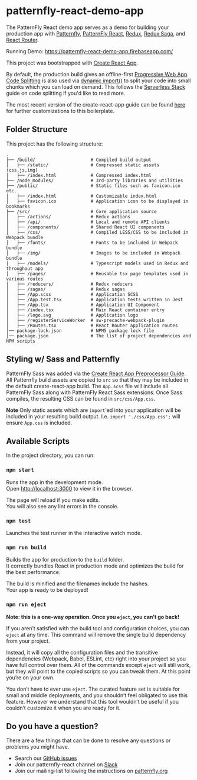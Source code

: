 # patternfly-react-demo-app
The PatternFly React demo app serves as a demo for building your production app with [Patternfly](https://github.com/patternfly/patternfly), [PatternFly React](https://github.com/patternfly/patternfly-react), [Redux](https://github.com/reactjs/redux), [Redux Saga](https://github.com/redux-saga/redux-saga), and [React Router](https://github.com/ReactTraining/react-router).

Running Demo: 
https://patternfly-react-demo-app.firebaseapp.com/

This project was bootstrapped with [Create React App](https://github.com/facebookincubator/create-react-app).

By default, the production build gives an offline-first [Progressive Web App](https://goo.gl/KwvDNy). [Code Splitting](https://github.com/facebookincubator/create-react-app/blob/master/packages/react-scripts/template/README.md#code-splitting) is also used via [dynamic import()](http://2ality.com/2017/01/import-operator.html#loading-code-on-demand) to split your code into small chunks which you can load on demand. This follows the [Serverless Stack](https://github.com/AnomalyInnovations/serverless-stack-demo-client/tree/code-splitting-in-create-react-app) guide on code splitting if you'd like to read more.

The most recent version of the create-react-app guide can be found [here](https://github.com/facebookincubator/create-react-app#user-guide) for further customizations to this boilerplate.

## Folder Structure

This project has the following structure:
```shell
.
├── /build/                     # Compiled build output
│   ├── /static/                # Compressed static assets (css,js,img)
│   ├── /index.html             # Compressed index.html
├── /node_modules/              # 3rd-party libraries and utilities
├── /public/                    # Static files such as favicon.ico etc.
│   ├── /index.html             # Customizable index.html
│   ├── favicon.ico             # Application icon to be displayed in bookmarks
├── /src/                       # Core application source
│   ├── /actions/               # Redux actions
│   ├── /api/                   # Local and remote API clients
│   ├── /components/            # Shared React UI components
│   ├── /css/                   # Compiled LESS/CSS to be included in Webpack bundle
│   ├── /fonts/                 # Fonts to be included in Webpack bundle
│   ├── /img/                   # Images to be included in Webpack bundle
│   ├── /models/                # Typescript models used in Redux and throughout app
│   ├── /pages/                 # Reusable tsx page templates used in various routes
│   ├── /reducers/              # Redux reducers
│   ├── /sagas/                 # Redux sagas
│   ├── /App.scss               # Application SCSS
│   ├── /App.test.tsx           # Application tests written in Jest
│   ├── /App.tsx                # Application UI Component
│   ├── /index.tsx              # Main React container entry
│   ├── /logo.svg               # Application logo
│   ├── /registerServiceWorker  # sw-precache-webpack-plugin
│   ├── /Routes.tsx             # React Router application routes
│── package-lock.json           # NPM5 package lock file
│── package.json                # The list of project dependencies and NPM scripts
```

## Styling w/ Sass and Patternfly
PatternFly Sass was added via the [Create React App Preprocessor Guide](https://github.com/facebookincubator/create-react-app/blob/master/packages/react-scripts/template/README.md#adding-a-css-preprocessor-sass-less-etc). All Patternfly build assets are copied to `src` so that they may be included in the default
create-react-app build. The `App.scss` file will include all PatternFly Sass along with PatternFly React Sass extensions. Once Sass compiles, the resulting CSS can be found in `src/css/App.css`.

**Note** Only static assets which are `import`'ed into your application will be included in your resulting build output. I.e. `import './css/App.css';` will ensure `App.css` is included.

## Available Scripts

In the project directory, you can run:

### `npm start`

Runs the app in the development mode.<br>
Open [http://localhost:3000](http://localhost:3000) to view it in the browser.

The page will reload if you make edits.<br>
You will also see any lint errors in the console.

### `npm test`

Launches the test runner in the interactive watch mode.<br>

### `npm run build`

Builds the app for production to the `build` folder.<br>
It correctly bundles React in production mode and optimizes the build for the best performance.

The build is minified and the filenames include the hashes.<br>
Your app is ready to be deployed!

### `npm run eject`

**Note: this is a one-way operation. Once you `eject`, you can’t go back!**

If you aren’t satisfied with the build tool and configuration choices, you can `eject` at any time. This command will remove the single build dependency from your project.

Instead, it will copy all the configuration files and the transitive dependencies (Webpack, Babel, ESLint, etc) right into your project so you have full control over them. All of the commands except `eject` will still work, but they will point to the copied scripts so you can tweak them. At this point you’re on your own.

You don’t have to ever use `eject`. The curated feature set is suitable for small and middle deployments, and you shouldn’t feel obligated to use this feature. However we understand that this tool wouldn’t be useful if you couldn’t customize it when you are ready for it.

## Do you have a question?
There are a few things that can be done to resolve any questions or problems you might have.
 - Search our [GitHub issues](https://github.com/patternfly/patternfly-react/issues)
 - Join our patternfly-react channel on [Slack](http://slack.patternfly.org)
 - Join our mailing-list following the instructions on [patternfly.org](http://www.patternfly.org/community/)